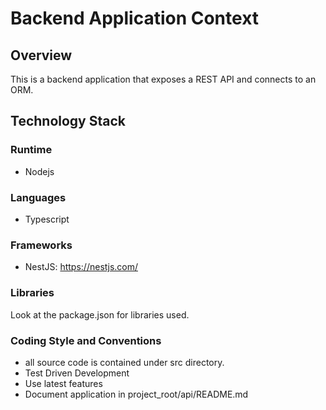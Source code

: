 # Backend Application Context

## Overview

This is a backend application that exposes a REST API and connects to an ORM.

## Technology Stack

### Runtime

- Nodejs

### Languages

- Typescript

### Frameworks

- NestJS: https://nestjs.com/


### Libraries

Look at the package.json for libraries used.


### Coding Style and Conventions

- all source code is contained under src directory.
- Test Driven Development
- Use latest features
- Document application in project_root/api/README.md